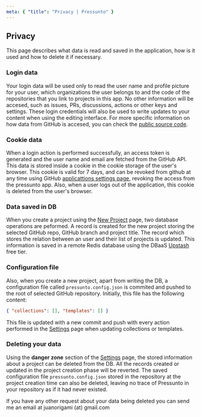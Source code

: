 ```yaml
---
meta: { "title": "Privacy | Pressunto" }
---
```


## Privacy

This page describes what data is read and saved in the application, how is it used and how to delete it if necessary.


### Login data

Your login data will be used only to read the user name and profile picture for your user, which organizations the user belongs to and the code of the repositories that you link to projects in this app. No other information will be accesed, such as issues, PRs, discussions, actions or other keys and settings. These login credentials will also be used to write updates to your content when using the editing interface.
For more specific information on how data from GitHub is accesed, you can check the [public source code](https://github.com/juandjara/pressunto/blob/master/app/lib/github.ts).


### Cookie data

When a login action is performed successfully, an access token is generated and the user name and email are fetched from the GitHub API. This data is stored inside a cookie in the cookie storage of the user's browser. This cookie is valid for 7 days, and can be revoked from github at any time using GitHub [applicattions settings page](https://github.com/settings/applications/), revoking the access from the pressunto app. Also, when a user logs out of the application, this cookie is deleted from the user's browser.


### Data saved in DB

When you create a project using the [New Project](/projects/new) page, two database operations are peformed. 
A record is created for the new project storing the selected GitHub repo, GitHub branch and project title. 
The record which stores the relation between an user and their list of projects is updated. 
This information is saved in a remote Redis database using the DBaaS [Upstash](https://upstash.com) free tier.


### Configuration file

Also, when you create a new project, apart from writing the DB, a configuration file called `pressunto.config.json` is commited and pushed to the root of selected GitHub repository. Initially, this file has the following content:

```json
{ "collections": [], "templates": [] }
```

This file is updated with a new commit and push with every action performed in the [Settings](settings) page when updating collections or templates.


### Deleting your data

Using the **danger zone** section of the [Settings](settings) page, the stored information about a project can be deleted from the DB. All the records created or updated in the project creation phase will be reverted. The saved configuration file `pressunto.config.json` stored in the repository at the project creation time can also be deleted, leaving no trace of Pressunto in your repository as if it had never existed.

If you have any other request about your data being deleted you can send me an email at juanorigami (at) gmail.com

